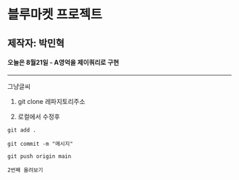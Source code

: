 # 블루마켓 프로젝트 

## 제작자: 박민혁

#### 오늘은 8월21일 - A영억을 제이쿼리로 구현

---

그냥글씨

1. git clone 레파지토리주소

2. 로컬에서 수정후 

 `git add .`

 `git commit -m "메시지"`

 `git push origin main`

 `2번째 올려보기`

